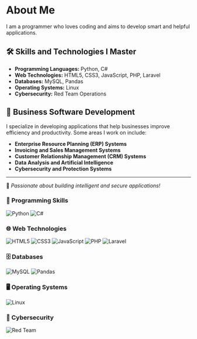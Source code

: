 # About Me

I am a programmer who loves coding and aims to develop smart and helpful applications.

## 🛠 Skills and Technologies I Master

- **Programming Languages:** Python, C#
- **Web Technologies:** HTML5, CSS3, JavaScript, PHP, Laravel
- **Databases:** MySQL, Pandas
- **Operating Systems:** Linux
- **Cybersecurity:** Red Team Operations

## 💼 Business Software Development

I specialize in developing applications that help businesses improve efficiency and productivity. Some areas I work on include:

- **Enterprise Resource Planning (ERP) Systems**
- **Invoicing and Sales Management Systems**
- **Customer Relationship Management (CRM) Systems**
- **Data Analysis and Artificial Intelligence**
- **Cybersecurity and Protection Systems**

---

🚀 *Passionate about building intelligent and secure applications!*
### 🚀 Programming Skills

![Python](https://img.shields.io/badge/Python-3776AB?style=for-the-badge&logo=python&logoColor=white)
![C#](https://img.shields.io/badge/C%23-239120?style=for-the-badge&logo=c-sharp&logoColor=white)

### 🌐 Web Technologies
![HTML5](https://img.shields.io/badge/HTML5-E34F26?style=for-the-badge&logo=html5&logoColor=white)
![CSS3](https://img.shields.io/badge/CSS3-1572B6?style=for-the-badge&logo=css3&logoColor=white)
![JavaScript](https://img.shields.io/badge/JavaScript-F7DF1E?style=for-the-badge&logo=javascript&logoColor=black)
![PHP](https://img.shields.io/badge/PHP-777BB4?style=for-the-badge&logo=php&logoColor=white)
![Laravel](https://img.shields.io/badge/Laravel-FF2D20?style=for-the-badge&logo=laravel&logoColor=white)

### 🗄️ Databases
![MySQL](https://img.shields.io/badge/MySQL-4479A1?style=for-the-badge&logo=mysql&logoColor=white)
![Pandas](https://img.shields.io/badge/Pandas-150458?style=for-the-badge&logo=pandas&logoColor=white)

### 🖥️ Operating Systems
![Linux](https://img.shields.io/badge/Linux-FCC624?style=for-the-badge&logo=linux&logoColor=black)

### 🔐 Cybersecurity
![Red Team](https://img.shields.io/badge/Red_Team-FF0000?style=for-the-badge&logo=security&logoColor=white)
